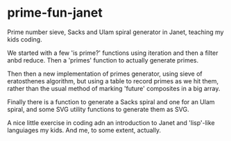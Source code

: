 # prime-fun-janet

Prime number sieve, Sacks and Ulam spiral generator in Janet, teaching my kids coding.

We started with a few 'is prime?' functions using iteration and then a filter anbd reduce. Then a 'primes' function to actually generate primes.

Then then a new implementation of primes generator, using sieve of eratosthenes algorithm, but using a table to record primes as we hit them, rather than the usual method of marking 'future' composites in a big array.

Finally there is a function to generate a Sacks spiral and one for an Ulam spiral, and some SVG utility functions to generate them as SVG.

A nice little exercise in coding adn an introduction to Janet and 'lisp'-like languiages my kids. And me, to some extent, actually.
